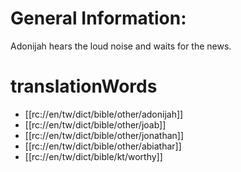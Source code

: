 # General Information:

Adonijah hears the loud noise and waits for the news.

# translationWords

* [[rc://en/tw/dict/bible/other/adonijah]]
* [[rc://en/tw/dict/bible/other/joab]]
* [[rc://en/tw/dict/bible/other/jonathan]]
* [[rc://en/tw/dict/bible/other/abiathar]]
* [[rc://en/tw/dict/bible/kt/worthy]]